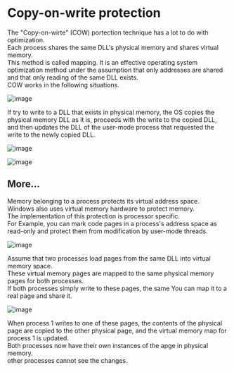 # Copy-on-write protection

The "Copy-on-wirte" (COW) portection technique has a lot to do with optimization.<br>
Each process shares the same DLL's physical memory and shares virtual memory.<br>
This method is called mapping. It is an effective operating system optimization method under the assumption that only addresses are shared and that only reading of the same DLL exists.<br>
COW works in the following situations.<br>

![image](https://github.com/Kwhitebear/Security_study/assets/99308681/8bb3747b-5426-4c9a-a4e9-e989617988dc)

If try to write to a DLL that exists in physical memory, the OS copies the physical memory DLL as it is, proceeds with the write to the copied DLL,<br>
and then updates the DLL of the user-mode process that requested the write to the newly copied DLL.<br>

![image](https://github.com/Kwhitebear/Security_study/assets/99308681/965af23f-bddc-4cb1-bdaf-d7a83e274199)

![image](https://github.com/Kwhitebear/Security_study/assets/99308681/643a3bb9-ba1d-4fc9-9b5d-d62b8a09772b)

<h2>More...</h2>

Memory belonging to a process protects its virtual address space.<br>
Windows also uses virtual memory hardware to protect memory.<br>
The implementation of this protection is processor specific.<br>
For Example, you can mark code pages in a process's address space as read-only and protect them from modification by user-mode threads.<br>

![image](https://github.com/Kwhitebear/Security_study/assets/99308681/6d347998-403b-49aa-a88a-58ff2f425892)

Assume that two processes load pages from the same DLL into virtual memory space.<br>
These virtual memory pages are mapped to the same physical memory pages for both processes.<br>
If both processes simply write to these pages, the same You can map it to a real page and share it.<br>

![image](https://github.com/Kwhitebear/Security_study/assets/99308681/b947f75a-e242-4c4c-9936-4d9c445873c8)

When process 1 writes to one of these pages, the contents of the physical page are copied to the other physical page, and the virtual memory map for process 1 is updated.<br>
Both processes now have their own instances of the apge in physical memory.<br>
other processes cannot see the changes.<br>
